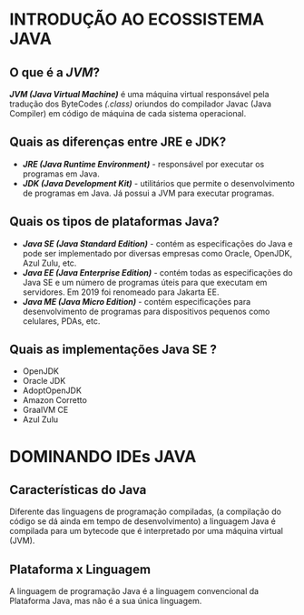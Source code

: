 # INTRODUÇÃO AO ECOSSISTEMA JAVA

## O que é a *JVM*?

***JVM (Java Virtual Machine)*** é uma máquina virtual responsável pela tradução dos ByteCodes *(.class)* oriundos do compilador Javac (Java Compiler) em código de máquina de cada sistema operacional.

## Quais as diferenças entre JRE e JDK?

- ***JRE (Java Runtime Environment)*** - responsável por executar os programas em Java.
- ***JDK (Java Development Kit)*** - utilitários que permite o desenvolvimento de programas em Java. Já possui a JVM para executar programas.

## Quais os tipos de plataformas Java?

- ***Java SE (Java Standard Edition)*** - contém as especificações do Java e pode ser implementado por diversas empresas como Oracle, OpenJDK, Azul Zulu, etc.
- ***Java EE (Java Enterprise Edition)*** - contém todas as especificações do Java SE e um número de programas úteis para que executam em servidores. Em 2019 foi renomeado para Jakarta EE.
- ***Java ME (Java Micro Edition)*** - contém especificações para desenvolvimento de programas para dispositivos pequenos como celulares, PDAs, etc.

## Quais as implementações Java SE ?

- OpenJDK
- Oracle JDK
- AdoptOpenJDK
- Amazon Corretto
- GraalVM CE
- Azul Zulu

# DOMINANDO IDEs JAVA

## Características do Java  

Diferente das linguagens de programação compiladas, (a compilação do código se dá ainda em tempo de desenvolvimento) a linguagem Java é compilada para um bytecode que é interpretado por uma máquina virtual (JVM).

## Plataforma x Linguagem

A linguagem de programação Java é a linguagem convencional da Plataforma Java, mas não é a sua única linguagem.

